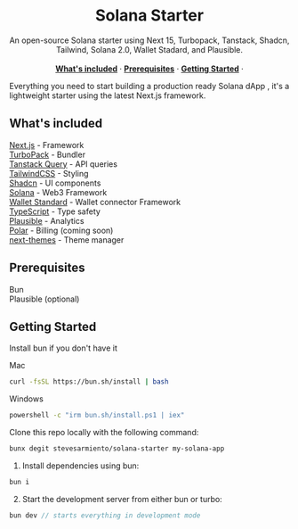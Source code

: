 <p align="center">
	<h1 align="center"><b>Solana Starter</b></h1>
<p align="center">
    An open-source Solana starter using Next 15, Turbopack, Tanstack, Shadcn, Tailwind, Solana 2.0, Wallet Stadard, and Plausible.
    <br />
    <br />
    <a href="#whats-included"><strong>What's included</strong></a> ·
    <a href="#prerequisites"><strong>Prerequisites</strong></a> ·
    <a href="#getting-started"><strong>Getting Started</strong></a> ·
  </p>
</p>

Everything you need to start building a production ready Solana dApp , it's a
lightweight starter using the latest Next.js framework.

## What's included

[Next.js](https://nextjs.org/) - Framework<br>
[TurboPack](https://turbo.build) - Bundler<br>
[Tanstack Query](https://tanstack.com/query/latest) - API queries<br>
[TailwindCSS](https://tailwindcss.com/) - Styling<br>
[Shadcn](https://ui.shadcn.com/) - UI components<br>
[Solana](https://github.com/solana-labs/solana-web3.js) - Web3 Framework<br>
[Wallet Standard](https://github.com/wallet-standard/wallet-standard) - Wallet
connector Framework<br> [TypeScript](https://www.typescriptlang.org/) - Type
safety<br> [Plausible](https://plausible.io/sites) - Analytics<br>
[Polar](https://polar.sh) - Billing (coming soon)<br>
[next-themes](https://next-themes-example.vercel.app/) - Theme manager<br>

## Prerequisites

Bun<br> Plausible (optional)<br>

## Getting Started

Install bun if you don't have it

Mac

```bash
curl -fsSL https://bun.sh/install | bash
```

Windows

```bash
powershell -c "irm bun.sh/install.ps1 | iex"
```

Clone this repo locally with the following command:

```bash
bunx degit stevesarmiento/solana-starter my-solana-app
```

1. Install dependencies using bun:

```sh
bun i
```

2. Start the development server from either bun or turbo:

```ts
bun dev // starts everything in development mode
```
